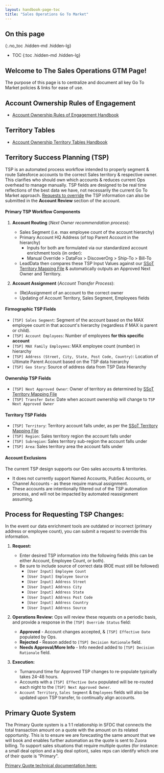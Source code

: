 ```yaml
---
layout: handbook-page-toc
title: "Sales Operations Go To Market"
---
```


## On this page
{:.no_toc .hidden-md .hidden-lg}

- TOC
{:toc .hidden-md .hidden-lg}

## Welcome to The Sales Operations GTM Page! 

The purpose of this page is to centralize and document all key Go To Market policies & links for ease of use.

## Account Ownership Rules of Engagement

*  [Account Ownership Rules of Engagement Handbook](/handbook/business-ops/resources/#account-ownership-rules-of-engagement)

## Territory Tables
*  [Account Ownership Territory Tables Handbook](/handbook/sales/territories/)

## Territory Success Planning (TSP)
TSP is an automated process workflow intended to properly segment & route Salesforce accounts to the correct Sales territory & respective owner. This clarifies who should own which accounts & reduces current Ops overhead to manage manually. TSP fields are designed to be real time reflections of the best data we have, not necessarily the current Go To Market approach. [Requests to override](https://gitlab.com/gitlab-com/www-gitlab-com/-/edit/tsp-process-overview-updates/source/handbook/sales/field-operations/sales-operations/go-to-market/index.html.md?from_merge_request_iid=49546#process-for-requesting-tsp-changes) the TSP information can also be submitted in the **Account Review** section of the account.

#### Primary TSP Workflow Components

1.  **Account Routing** (*Next Owner recommendation process*):
    *  Sales Segment (i.e. max employee count of the account hierarchy)
    *  Primary Account HQ Address (of top Parent Account in the hierarchy)
        *  Inputs for both are formulated via our standardized account enrichment tools (in order): 
        *  Manual Override  >  DataFox  >  DiscoverOrg  >   Ship-To  >   Bill-To
    *  LeadData then compares these TSP Input Values against our [SSoT Territory Mapping File](https://docs.google.com/spreadsheets/d/1iTDCaHN-i_xrfiv_Tkg27lYbZ3LHsERySkvv4cPsSNo/edit#gid=720021722) & automatically outputs an Approved Next Owner and Territory.

1.  **Account Assignment** (*Account Transfer Process*):
    - (Re)Assignment of an account to the correct owner
    - Updating of Account Territory, Sales Segment, Employees fields

#### Firmographic TSP Fields

*  `[TSP] Sales Segment`: Segment of the account based on the MAX employee count in that account's hierarchy (regardless if MAX is parent or child).
*  `[TSP] Account Employees`: Number of employees **for this specific account** 
*  `[TSP] MAX Family Employees`:  MAX employee count (number) in hierarchy
*  `[TSP] Address (Street, City, State, Post Code, Country)`: Location of Ultimate Parent Account based on the TSP data hierarchy
*  `[TSP] Geo Story`: Source of address data from TSP Data Hierarchy

#### Ownership TSP Fields
*  `[TSP] Next Approved Owner`: Owner of territory as determined by [SSoT Territory Mapping File](https://docs.google.com/spreadsheets/d/1iTDCaHN-i_xrfiv_Tkg27lYbZ3LHsERySkvv4cPsSNo/edit#gid=720021722)
*  `[TSP] Transfer Date`: Date when account ownership will change to `TSP Next Approved Owner`

#### Territory TSP Fields
*  `[TSP] Territory`: Territory account falls under, as per the [SSoT Territory Mapping File](https://docs.google.com/spreadsheets/d/1iTDCaHN-i_xrfiv_Tkg27lYbZ3LHsERySkvv4cPsSNo/edit#gid=720021722)
*  `[TSP] Region`: Sales territory region the account falls under
*  `[TSP] Subregion`: Sales territory sub-region the account falls under
*  `[TSP] Area`: Sales territory area the account falls under

#### Account Exclusions
The current TSP design supports our Geo sales accounts & territories. 
*  It does not currently support Named Accounts, PubSec Accounts, or Channel Accounts - as these require manual assignment.
*  These accounts are intentionally filtered out of the TSP automation process, and will not be impacted by automated reassignment assuming.

## Process for Requesting TSP Changes:
In the event our data enrichment tools are outdated or incorrect (primary address or employee count), you can submit a request to override this information.

1. **Request:**
    *  Enter desired TSP information into the following fields (this can be either Account, Employee Count, or both).
    *  Be sure to include source of correct data (ROE must still be followed)   
          *  `[User Input] Employee Count`
          *  `[User Input] Employee Source`
          *  `[User Input] Address Street`
          *  `[User Input] Address City`
          *  `[User Input] Address State`
          *  `[User Input] Address Post Code`
          *  `[User Input] Address Country`
          *  `[User Input] Address Source`

1.  **Operations Review:**
Ops will review these requests on a periodic basis, and provide a response in the `[TSP] Override Status` field:
    *  **Approved** - Account changes accepted, & `[TSP] Effective Date` populated by Ops.
    *  **Rejected** - Reason added to `[TSP] Decision Rationale` field.
    *  **Needs Approval/More Info** - Info needed added to `[TSP] Decision Rationale` field.<p/>
1.  **Execution:**
    *  Turnaround time for Approved TSP changes to re-populate typically takes 24-48 hours.
    *  Accounts with a `[TSP] Effective Date` populated will be re-routed each night to the `[TSP] Next Approved Owner`. 
    *  `Account Territory`, `Sales Segment` & `Employees` fields will also be updated upon TSP transfer, to continually align accounts.


##  **Primary Quote System**
The Primary Quote system is a 1:1 relationship in SFDC that connects the total transaction amount on a quote with the amount on its related opportunity. This is to ensure we are forecasting the same amount that we will book and enables further automation as the quote is sent to Zuora billing. To support sales situations that require multiple quotes (for instance: a small deal option and a big deal option), sales reps can identify which one of their quote is "Primary".

[Primary Quote technical documentation here:](/handbook/sales/field-operations/sales-systems/gtm-technical-documentation/#primary-quote-system) 
